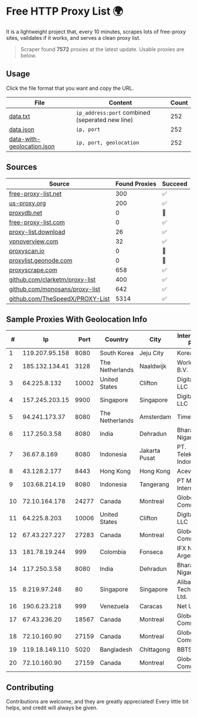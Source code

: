 
# Free HTTP Proxy List 🌍

It is a lightweight project that, every 10 minutes, scrapes lots of free-proxy sites, validates if it works, and serves a clean proxy list.


> Scraper found **7572** proxies at the latest update. Usable proxies are below.

## Usage

Click the file format that you want and copy the URL.


|File|Content|Count|
|----|-------|-----|
|[data.txt](https://raw.githubusercontent.com/themiralay/Proxy-List-World/master/data.txt)|`ip_address:port` combined (seperated new line)|252|
|[data.json](https://raw.githubusercontent.com/themiralay/Proxy-List-World/master/data.json)|`ip, port`|252|
|[data-with-geolocation.json](https://raw.githubusercontent.com/themiralay/Proxy-List-World/master/data-with-geolocation.json)|`ip, port, geolocation`|252|

## Sources

|Source|Found Proxies|Succeed|
|------|-------------|-------|
|[free-proxy-list.net](https://free-proxy-list.net)|300|✅|
|[us-proxy.org](https://www.us-proxy.org)|200|✅|
|[proxydb.net](http://proxydb.net)|0|🚫|
|[free-proxy-list.com](https://free-proxy-list.com/?page=&port=&type%5B%5D=http&type%5B%5D=https&up_time=0&search=Search)|0|✅|
|[proxy-list.download](https://www.proxy-list.download/HTTP)|26|✅|
|[vpnoverview.com](https://vpnoverview.com/privacy/anonymous-browsing/free-proxy-servers)|32|✅|
|[proxyscan.io](https://www.proxyscan.io)|0|🚫|
|[proxylist.geonode.com](https://proxylist.geonode.com/api/proxy-list?limit=300&page=1&sort_by=lastChecked&sort_type=desc&protocols=http,https)|0|🚫|
|[proxyscrape.com](https://api.proxyscrape.com/v2/?request=displayproxies&protocol=http&timeout=10000&country=all&ssl=all&anonymity=all)|658|✅|
|[github.com/clarketm/proxy-list](https://raw.githubusercontent.com/clarketm/proxy-list/master/proxy-list-raw.txt)|400|✅|
|[github.com/monosans/proxy-list](https://raw.githubusercontent.com/monosans/proxy-list/main/proxies/http.txt)|642|✅|
|[github.com/TheSpeedX/PROXY-List](https://raw.githubusercontent.com/TheSpeedX/PROXY-List/master/http.txt)|5314|✅|


## Sample Proxies With Geolocation Info

|#|Ip|Port|Country|City|Internet Service Provider|
|-|--|----|-------|----|-------------------------|
|1|119.207.95.158|8080|South Korea|Jeju City|Korea Telecom|
|2|185.132.134.41|3128|The Netherlands|Naaldwijk|WorldStream B.V.|
|3|64.225.8.132|10002|United States|Clifton|DigitalOcean, LLC|
|4|157.245.203.15|9900|Singapore|Singapore|DigitalOcean, LLC|
|5|94.241.173.37|8080|The Netherlands|Amsterdam|TimeWeb Ltd.|
|6|117.250.3.58|8080|India|Dehradun|Bharat Sanchar Nigam Ltd|
|7|36.67.8.169|8080|Indonesia|Jakarta Pusat|PT. Telekomunikasi Indonesia|
|8|43.128.2.177|8443|Hong Kong|Hong Kong|Aceville Pte.ltd|
|9|103.68.214.19|8080|Indonesia|Tangerang|PT Media Grasi Internet|
|10|72.10.164.178|24277|Canada|Montreal|GloboTech Communications|
|11|64.225.8.203|10006|United States|Clifton|DigitalOcean, LLC|
|12|67.43.227.227|27283|Canada|Montreal|GloboTech Communications|
|13|181.78.19.244|999|Colombia|Fonseca|IFX Networks Argentina S.R.L|
|14|117.250.3.58|8080|India|Dehradun|Bharat Sanchar Nigam Ltd|
|15|8.219.97.248|80|Singapore|Singapore|Alibaba (US) Technology Co., Ltd.|
|16|190.6.23.218|999|Venezuela|Caracas|Net Uno|
|17|67.43.236.20|18567|Canada|Montreal|GloboTech Communications|
|18|72.10.160.90|27159|Canada|Montreal|GloboTech Communications|
|19|119.18.149.110|5020|Bangladesh|Chittagong|BBTS Network|
|20|72.10.160.90|27159|Canada|Montreal|GloboTech Communications|



## Contributing

Contributions are welcome, and they are greatly appreciated! Every
little bit helps, and credit will always be given.

